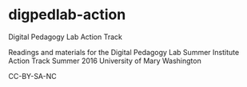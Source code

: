 # digpedlab-action
Digital Pedagogy Lab Action Track

Readings and materials for the Digital Pedagogy Lab Summer Institute Action Track
Summer 2016
University of Mary Washington

CC-BY-SA-NC
